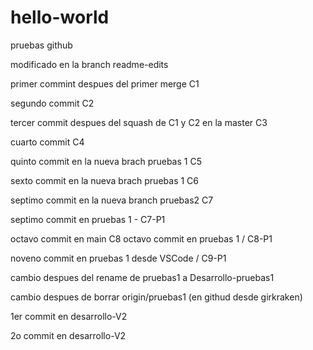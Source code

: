 # hello-world
pruebas github

modificado en la branch readme-edits

primer commint despues del primer merge C1

segundo commit C2

tercer commit despues del squash de C1 y C2 en la master C3

cuarto commit  C4

quinto commit en la nueva brach pruebas 1 C5

sexto commit en la nueva brach pruebas 1 C6

septimo commit en la nueva branch pruebas2 C7

septimo commit en pruebas 1 - C7-P1

octavo commit en main C8
octavo commit en pruebas 1 /  C8-P1

noveno commit en pruebas 1 desde VSCode / C9-P1

cambio despues del rename de pruebas1 a Desarrollo-pruebas1

cambio despues de borrar origin/pruebas1 (en githud desde girkraken)

1er commit en desarrollo-V2

2o commit en desarrollo-V2